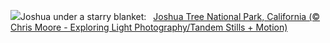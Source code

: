 ![](https://www.bing.com/th?id=OHR.JoshuaTreeNP_EN-US1399159741_UHD.jpg&w=1000)Joshua under a starry blanket:&nbsp;&ensp;[Joshua Tree National Park, California (© Chris Moore - Exploring Light Photography/Tandem Stills + Motion)](https://www.bing.com/th?id=OHR.JoshuaTreeNP_EN-US1399159741_UHD.jpg)
<br><br/>
